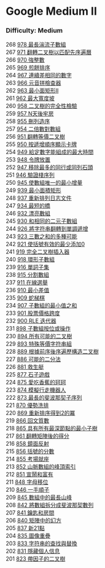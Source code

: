 # Google Medium II

### Difficulty: Medium

268 [978 最長湍流子數組](./Google/978.md)   
267 [971 翻轉二叉樹以匹配先序遍曆](./Google/971.md)   
266 [970 強整數](./Google/970.md)   
265 [969 煎餅排序](./Google/969.md)   
264 [967 連續差相同的數字](./Google/967.md)   
263 [966 元音拼檢查器](./Google/966.md)   
262 [963 最小面矩形II](./Google/962.md)   
261 [962 最大寬度坡](./Google/962.md)   
260 [958 二叉樹的完全性檢驗](./Google/958.md)  
259 [957 N天後牢房](./Google/957.md)  
258 [955 刪列造序](./Google/955.md)  
257 [954 二倍數對數組](./Google/954.md)  
256 [951 翻轉等價二叉樹](./Google/951.md)  
255 [950 按遞增順序顯示卡牌](./Google/950.md)  
254 [949 給定數字能組成的最大時間](./Google/949.md)    
253 [948 令牌放置](./Google/948.md)    
252 [947 移除最多的同行或同列石頭](./Google/947.md)   
251 [946 驗證棧序列](./Google/946.md)  
250 [945 使數組唯一的最小增量](./Google/945.md)  
249 [939 最小面積矩形](./Google/939.md)  
248 [937 重新排列日志文件](./Google/937.md)  
247 [934 最短的橋](./Google/934.md)  
246 [932 漂亮數組](./Google/932.md)   
245 [930 和相同的二元子數組](./Google/930.md)   
244 [926 將字符串翻轉到單調遞增](./Google/926.md)  
243 [923 三數之和的多種可能](./Google/923.md)  
242 [921 使括號有效的最少添加0](./Google/921.md)  
241 [919 完全二叉樹插入器](./Google/919.md)  
240 [918 環形子數組](./Google/918.md)  
239 [916 單詞子集](./Google/916.md)  
238 [915 分割數組](./Google/915.md)  
237 [911 在線選舉](./Google/911.md)  
236 [910 最小差值](./Google/910.md)  
235 [909 蛇梯棋](./Google/909.md)  
234 [907 子數組的最小值之和](./Google/907.md)  
233 [901 股票價格跨度](./Google/901.md)  
232 [900 RLE 迭代器](./Google/900.md)  
231 [898 子數組按位或操作](./Google/898.md)  
230 [894 所有可能的二叉樹](./Google/894.md)  
229 [893 特殊等價字符串組](./Google/893.md)  
228 [889 根據前序後序遍歷構造二叉樹](./Google/889.md)  
227 [886 可能的二分法](./Google/886.md)  
226 [881 救生艇](./Google/881.md)  
225 [877 石子遊戲](./Google/877.md)  
224 [875 愛吃香蕉的珂珂](./Google/875.md)  
223 [874 模擬行走機器人](./Google/874.md)  
222 [873 最長的斐波那契子序列](./Google/873.md)  
221 [870 優勢洗排](./Google/870.md)  
220 [869 重新排序得到2的冪](./Google/869.md)  
219 [866 回文質數](./Google/866.md)  
218 [865 具有所有最深節點的最小子樹](./Google/865.md)  
217 [861 翻轉矩陣後的得分](./Google/861.md)  
216 [858 鏡面反射](./Google/858.md)  
215 [856 括號的分數](./Google/856.md)  
214 [855 考場就座](./Google/855.md)  
213 [852 山脈數組的峰頂索引](./Google/852.md)  
212 [851 宣鬧和富有](./Google/851.md)  
211 [848 字母移位](./Google/848.md)  
210 [846 一手順子](./Google/846.md)  
209 [845 數組中的最長山峰](./Google/845.md)  
208 [842 將數組拆分成斐波那契數列](./Google/842.md)  
207 [841 鑰匙和房間](./Google/841.md)  
206 [840 矩陣中的幻方](./Google/840.md)  
205 [837 新21點](./Google/837.md)  
204 [835 圖像重疊](./Google/835.md)  
203 [833 字符串的查找與替換](./Google/833.md)  
202 [831 隱藏個人信息](./Google/831.md)  
201 [823 帶因子的二叉樹](./Google/823.md)  